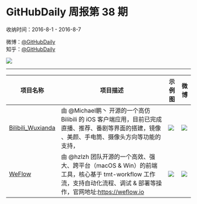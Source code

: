 # GitHubDaily 周报第 38 期

收纳时间：2016-8-1 - 2016-8-7

微博：[@GitHubDaily](https://weibo.com/GitHubDaily)    
知乎：[@GitHubDaily](https://www.zhihu.com/people/githubdaily)

![](https://raw.githubusercontent.com/GitHubDaily/GitHubDaily/master/assets/weixin.png)

---

项目名称 | 项目描述 | 示例图 | 微博
--- | --- | --- | ---
[Bilibili_Wuxianda](status.github_url) | 由 @Michael鹏丶 开源的一个高仿 Bilibili 的 iOS 客户端应用，目前已完成直播、推荐、番剧等界面的搭建，镜像 、美颜、手电筒、摄像头方向等功能的支持， | ![](http://ww2.sinaimg.cn/large/006fiYtfgw1f6gvdt4vuhj30ku1123zp.jpg) | [![](https://raw.githubusercontent.com/GitHubDaily/GitHubDaily/master/assets/sina_logo.png)](https://weibo.com/5722964389/E1T29kCZg)
[WeFlow](status.github_url) | 由 @hzlzh 团队开源的一个高效、强大、跨平台（macOS & Win）的前端工具，核心基于 tmt-workflow 工作流，支持自动化流程、调试 & 部署等操作，官网地址:https://weflow.io | ![](http://ww1.sinaimg.cn/large/006fiYtfjw1f6eigry62tj30w01c8dky.jpg) | [![](https://raw.githubusercontent.com/GitHubDaily/GitHubDaily/master/assets/sina_logo.png)](https://weibo.com/5722964389/E1zMJf5VH)
